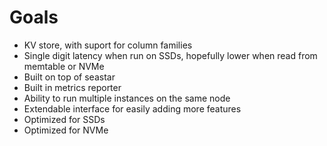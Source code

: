 # Goals

* KV store, with suport for column families
* Single digit latency when run on SSDs, hopefully lower when read from memtable or NVMe
* Built on top of seastar
* Built in metrics reporter
* Ability to run multiple instances on the same node
* Extendable interface for easily adding more features
* Optimized for SSDs
* Optimized for NVMe

